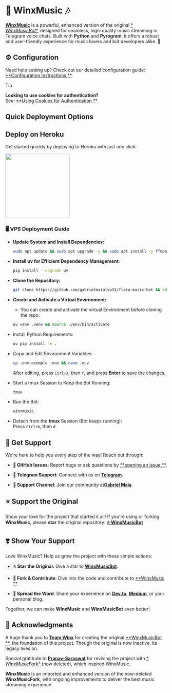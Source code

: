 # 🎵 **WinxMusic** 🎶

[**WinxMusic**](https://github.com/gabrielmaialva33/flora-music-bot) is a powerful, enhanced version of the original [*
*WinxMusicBot**](https://github.com/gabrielmaialva33/flora-music-bot), designed for seamless, high-quality music
streaming in
Telegram voice chats. Built with **Python** and **Pyrogram**, it offers a robust and user-friendly experience for music
lovers and bot developers alike. 🚀

## ⚙️ Configuration

Need help setting up? Check out our detailed configuration guide: [**Configuration Instructions
**](https://github.com/gabrielmaialva33/flora-music-bot/blob/master/config/README.md).

> [!TIP]
> **Looking to use cookies for authentication?**  
> See: [**Using Cookies for Authentication
**](https://github.com/gabrielmaialva33/flora-music-bot/blob/master/config/README.md#using-cookies-for-authentication)

## Quick Deployment Options

## Deploy on Heroku

Get started quickly by deploying to Heroku with just one click:

<a href="https://dashboard.heroku.com/new?template=https://github.com/gabrielmaialva33/flora-music-bot">
  <img src="https://img.shields.io/badge/Deploy%20To%20Heroku-red?style=for-the-badge&logo=heroku" width="200"/>
</a>

### 🖥️ VPS Deployment Guide

- **Update System and Install Dependencies**:
  ```bash
  sudo apt update && sudo apt upgrade -y && sudo apt install -y ffmpeg git python3-pip tmux nano
  ```

- **Install uv for Efficient Dependency Management**:
  ```bash
  pip install --upgrade uv
  ```


- **Clone the Repository:**
  ```bash
  git clone https://github.com/gabrielmaialva33/flora-music-bot && cd WinxMusic
  ```


- **Create and Activate a Virtual Environment:**
    - You can create and activate the virtual Environment before cloning the repo.
  ```bash
  uv venv .venv && source .venv/bin/activate
  ```

- Install Python Requirements:
  ```bash
  uv pip install -e .
  ```

- Copy and Edit Environment Variables:
  ```bash
  cp .env.exemple .env && nano .env
  ```
  After editing, press `Ctrl+X`, then `Y`, and press **Enter** to save the changes.

- Start a tmux Session to Keep the Bot Running:
  ```bash
  tmux
  ```

- Run the Bot:
  ```bash
  winxmusic
  ```

- Detach from the **tmux** Session (Bot keeps running):  
  Press `Ctrl+b`, then `d`

## 🤝 Get Support

We're here to help you every step of the way! Reach out through:

- **📝 GitHub Issues**: Report bugs or ask questions by [**opening an issue
  **](https://github.com/gabrielmaialva33/flora-music-botissues/new?assignees=&labels=question&title=support).

- **💬 Telegram Support**: Connect with us on [**Telegram**](https://t.me/TheTeamVk).

- **👥 Support Channel**: Join our community at[**Gabriel Maia**](https://t.me/mrootx).

## ⭐ Support the Original

Show your love for the project that started it all! If you're using or forking **WinxMusic**, please **star** the
original repository: [**⭐ WinxMusicBot**](https://github.com/gabrielmaialva33/winx-music-bot)

## ❣️ Show Your Support

Love WinxMusic? Help us grow the project with these simple actions:

- **⭐ Star the Original:** Give a star to [**WinxMusicBot**](https://github.com/gabrielmaialva33/flora-music-bot).

- **🍴 Fork & Contribute**: Dive into the code and contribute to [**WinxMusic
  **](https://github.com/gabrielmaialva33/flora-music-bot).

- **📢 Spread the Word**: Share your experience on [**Dev.to**](https://dev.to/), [**Medium**](https://medium.com/), or
  your personal blog.

Together, we can make **WinxMusic** and **WinxMusicBot** even better!

## 🙏 Acknowledgments

A huge thank you to [**Team Winx**](https://t.me/canalclubdaswinx) for creating the original [**WinxMusicBot
**](https://github.com/gabrielmaialva33/flora-music-bot), the foundation of this project. Though the original is now
inactive, its
legacy lives on.

Special gratitude to [**Pranav-Saraswat**](https://github.com/Pranav-Saraswat) for reviving the project with [*
*WinxMusicFork**](https://github.com/Pranav-Saraswat/WinxMusicFork) (now deleted), which inspired WinxMusic.

**WinxMusic** is an imported and enhanced version of the now-deleted **WinxMusicFork**, with ongoing improvements to
deliver the best music streaming experience.

